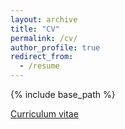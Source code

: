 ```yaml
---
layout: archive
title: "CV"
permalink: /cv/
author_profile: true
redirect_from:
  - /resume
---
```


{% include base_path %}

[Curriculum vitae](http://cjacks04.github.io/files/CoreyJackson_CV.pdf)


